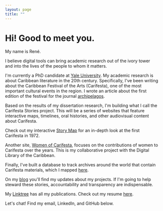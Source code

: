 ```yaml
---
layout: page
title: ""
---
```


# Hi! Good to meet you.

My name is René.

I believe digital tools can bring academic research out of the ivory tower and into the lives of the people to whom it matters.

I'm currently a PhD candidate at [Yale University](https://complit.yale.edu/people/rene-kooiker). My academic research is about Caribbean literature in the 20th century. Specifically, I've been writing about the Caribbean Festival of the Arts (Carifesta), one of the most important cultural events in the region. I wrote an article about the first edition of the festival for the journal [archipelagos](http://archipelagosjournal.org/issue06/kooiker-carifesta.html).

Based on the results of my dissertation research, I'm building what I call the Carifesta Stories project. This will be a series of websites that feature interactive maps, timelines, oral histories, and other audiovisual content about Carifesta.

Check out my interactive [Story Map](https://storymaps.arcgis.com/stories/6022d40207de4b9199c3eaa07aa2f024) for an in-depth look at the first Carifesta in 1972.

Another site, [Women of Carifesta](https://womenofcarifesta.onrender.com), focuses on the contributions of women to Carifesta over the years. This is my collaborative project with the Digital Library of the Caribbean.

Finally, I've built a database to track archives around the world that contain Carifesta materials, which I mapped [here](https://rjkooiker.shinyapps.io/carifesta-archives/).

On my [blog](https://rjkooiker.github.io/blog.html) you'll find my updates about my projects. If I'm going to help steward these stories, accountability and transparency are indispensable.

My [Linktree](https://linktr.ee/renekooiker) has all my publications. Check out my resume [here](https://rjkooiker.github.io/resume.html).

Let's chat! Find my email, LinkedIn, and GitHub below.